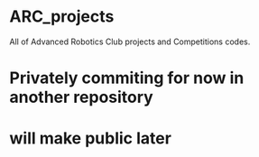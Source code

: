 # ARC_projects
All of Advanced Robotics Club projects and Competitions codes.


# Privately commiting for now in another repository
# will make public later
